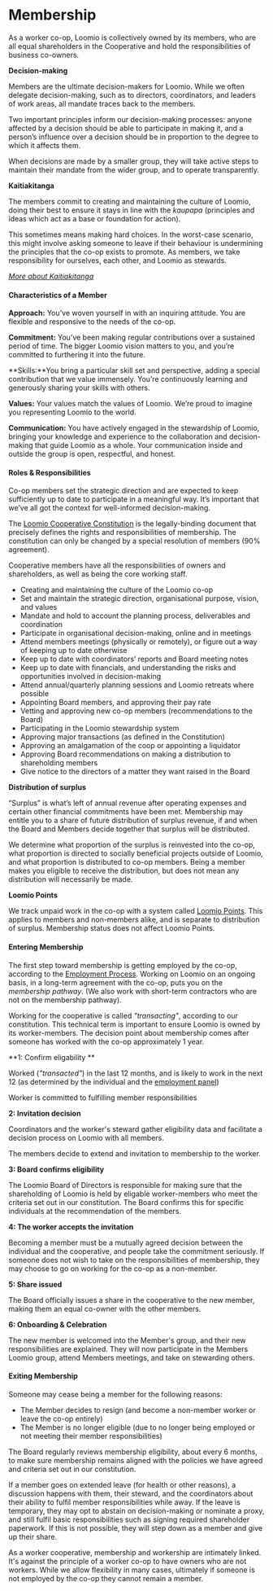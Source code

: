 # Membership
As a worker co-op, Loomio is collectively owned by its members, who are all equal shareholders in the Cooperative and hold the responsibilities of business co-owners. 

**Decision-making**

Members are the ultimate decision-makers for Loomio. While we often delegate decision-making, such as to directors, coordinators, and leaders of work areas, all mandate traces back to the members. 

Two important principles inform our decision-making processes: anyone affected by a decision should be able to participate in making it, and a person’s influence over a decision should be in proportion to the degree to which it affects them. 

When decisions are made by a smaller group, they will take active steps to maintain their mandate from the wider group, and to operate transparently. 

**Kaitiakitanga**

The members commit to creating and maintaining the culture of Loomio, doing their best to ensure it stays in line with the *kaupapa* (principles and ideas which act as a base or foundation for action). 

This sometimes means making hard choices. In the worst-case scenario, this might involve asking someone to leave if their behaviour is undermining the principles that the co-op exists to promote. As members, we take responsibility for ourselves, each other, and Loomio as stewards.

*[More about Kaitiakitanga](https://en.wikipedia.org/wiki/Kaitiaki#Kaitiakitanga)*

#### Characteristics of a Member

**Approach:** You’ve woven yourself in with an inquiring attitude. You are flexible and responsive to the needs of the co-op.

**Commitment:** You’ve been making regular contributions over a sustained period of time. The bigger Loomio vision matters to you, and you’re committed to furthering it into the future. 

**Skills:**You bring a particular skill set and perspective, adding a special contribution that we value immensely. You’re continuously learning and generously sharing your skills with others. 

**Values:** Your values match the values of Loomio. We’re proud to imagine you representing Loomio to the world.

**Communication:** You have actively engaged in the stewardship of Loomio, bringing your knowledge and experience to the collaboration and decision-making that guide Loomio as a whole. Your communication inside and outside the group is open, respectful, and honest. 

#### Roles & Responsibilities

Co-op members set the strategic direction and are expected to keep sufficiently up to date to participate in a meaningful way. It’s important that we’ve all got the context for well-informed decision-making. 

The [Loomio Cooperative Constitution](constitution.html) is the legally-binding document that precisely defines the rights and responsibilities of membership. The constitution can only be changed by a special resolution of members (90% agreement).

Cooperative members have all the responsibilities of owners and shareholders, as well as being the core working staff.

* Creating and maintaining the culture of the Loomio co-op
* Set and maintain the strategic direction, organisational purpose, vision, and values
* Mandate and hold to account the planning process, deliverables and coordination
* Participate in organisational decision-making, online and in meetings
* Attend members meetings (physically or remotely), or figure out a way of keeping up to date otherwise
* Keep up to date with coordinators’ reports and Board meeting notes
* Keep up to date with financials, and understanding the risks and opportunities involved in decision-making
* Attend annual/quarterly planning sessions and Loomio retreats where possible
* Appointing Board members, and approving their pay rate
* Vetting and approving new co-op members (recommendations to the Board)
* Participating in the Loomio stewardship system
* Approving major transactions (as defined in the Constitution)
* Approving an amalgamation of the coop or appointing a liquidator
* Approving Board recommendations on making a distribution to shareholding members
* Give notice to the directors of a matter they want raised in the Board

**Distribution of surplus**

“Surplus” is what’s left of annual revenue after operating expenses and certain other financial commitments have been met. Membership may entitle you to a share of future distribution of surplus revenue, if and when the Board and Members decide together that surplus will be distributed. 

We determine what proportion of the surplus is reinvested into the co-op, what proportion is directed to socially beneficial projects outside of Loomio, and what proportion is distributed to co-op members. Being a member makes you eligible to receive the distribution, but does not mean any distribution will necessarily be made.

**Loomio Points**

We track unpaid work in the co-op with a system called [Loomio Points](loomio_points.html). This applies to members and non-members alike, and is separate to distribution of surplus. Membership status does not affect Loomio Points.

#### Entering Membership

The first step toward membership is getting employed by the co-op, according to the [Employment Process](employment.html). Working on Loomio on an ongoing basis, in a long-term agreement with the co-op, puts you on the *membership pathway*. (We also work with short-term contractors who are not on the membership pathway).

Working for the cooperative is called *"transacting"*, according to our constitution. This technical term is important to ensure Loomio is owned by its worker-members. The decision point about membership comes after someone has worked with the co-op approximately 1 year.

**1: Confirm eligability **

Worked (*"transacted"*) in the last 12 months, and is likely to work in the next 12 (as determined by the individual and the [employment panel](employment.html))

Worker is committed to fulfilling member responsibilities

**2: Invitation decision**

Coordinators and the worker's steward gather eligibility data and facilitate a decision process on Loomio with all members.

The members decide to extend and invitation to membership to the worker.

**3: Board confirms eligibility**

The Loomio Board of Directors is responsible for making sure that the shareholding of Loomio is held by eligable worker-members who meet the criteria set out in our constitution. The Board confirms this for specific individuals at the recommendation of the members.

**4: The worker accepts the invitation**

Becoming a member must be a mutually agreed decision between the individual and the cooperative, and people take the commitment seriously. If someone does not wish to take on the responsibilities of membership, they may choose to go on working for the co-op as a non-member.

**5: Share issued**

The Board officially issues a share in the cooperative to the new member, making them an equal co-owner with the other members.

**6: Onboarding & Celebration**

The new member is welcomed into the Member's group, and their new responsibilities are explained. They will now participate in the Members Loomio group, attend Members meetings, and take on stewarding others.

#### Exiting Membership
Someone may cease being a member for the following reasons:

* The Member decides to resign (and become a non-member worker or leave the co-op entirely)
* The Member is no longer eligible (due to no longer being employed or not meeting their member responsibilities)

The Board regularly reviews membership eligibility, about every 6 months, to make sure membership remains aligned with the policies we have agreed and criteria set out in our constitution.

If a member goes on extended leave (for health or other reasons), a discussion happens with them, their steward, and the coordinators about their ability to fulfil member responsibilities while away. If the leave is temporary, they may opt to abstain on decision-making or nominate a proxy, and still fulfil basic responsibilities such as signing required shareholder paperwork. If this is not possible, they will step down as a member and give up their share.

As a worker cooperative, membership and workership are intimately linked. It's against the principle of a worker co-op to have owners who are not workers. While we allow flexibility in many cases, ultimately if someone is not employed by the co-op they cannot remain a member.